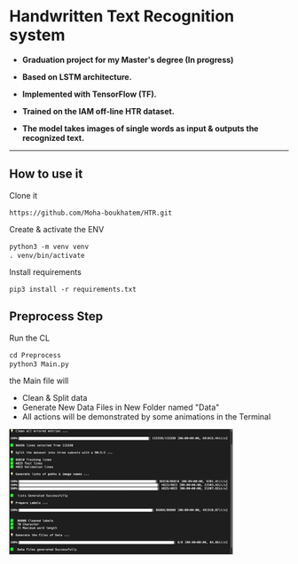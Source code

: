 # Handwritten Text Recognition system

* **Graduation project for my Master's degree (In progress)**


* **Based on LSTM architecture.**
* **Implemented with TensorFlow (TF).**
* **Trained on the IAM off-line HTR dataset.**
* **The model takes images of single words as input & outputs the recognized text.**
----

## **How to use it**
Clone it 

```
https://github.com/Moha-boukhatem/HTR.git
```

Create & activate the ENV

```
python3 -m venv venv
. venv/bin/activate
```

Install requirements

```
pip3 install -r requirements.txt
```

## **Preprocess Step**
Run the CL

```
cd Preprocess
python3 Main.py
```
the Main file will
* Clean & Split data
* Generate New Data Files in New Folder named "Data"
* All actions will be demonstrated by some animations in the Terminal


<a href="#" target="_blank"> <img src="Doc/Terminal.png" alt="tf" width="80%" height="80%"/> </a>

